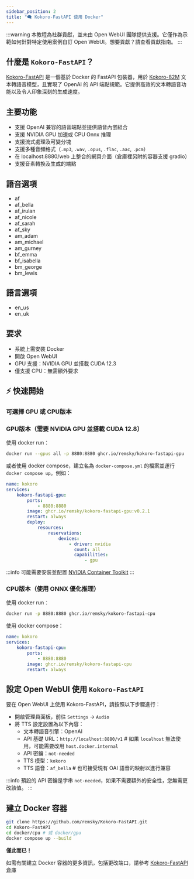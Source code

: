 ```yaml
---
sidebar_position: 2
title: "🗨️ Kokoro-FastAPI 使用 Docker"
---
```


:::warning
本教程為社群貢獻，並未由 Open WebUI 團隊提供支援。它僅作為示範如何針對特定使用案例自訂 Open WebUI。想要貢獻？請查看貢獻指南。
:::

## 什麼是 `Kokoro-FastAPI`？

[Kokoro-FastAPI](https://github.com/remsky/Kokoro-FastAPI) 是一個基於 Docker 的 FastAPI 包裝器，用於 [Kokoro-82M](https://huggingface.co/hexgrad/Kokoro-82M) 文本轉語音模型，且實現了 OpenAI 的 API 端點規範。它提供高效的文本轉語音功能以及令人印象深刻的生成速度。

## 主要功能

- 支援 OpenAI 兼容的語音端點並提供語音內嵌組合
- 支援 NVIDIA GPU 加速或 CPU Onnx 推理
- 支援流式處理及可變分塊
- 支援多種音頻格式（`.mp3`, `.wav`, `.opus`, `.flac`, `.aac`, `.pcm`）
- 在 localhost:8880/web 上整合的網頁介面（倉庫裡另附的容器支援 gradio）
- 支援音素轉換及生成的端點

## 語音選項

- af
- af_bella
- af_irulan
- af_nicole
- af_sarah
- af_sky
- am_adam
- am_michael
- am_gurney
- bf_emma
- bf_isabella
- bm_george
- bm_lewis

## 語言選項

- en_us
- en_uk

## 要求

- 系統上需安裝 Docker
- 開啟 Open WebUI
- GPU 支援：NVIDIA GPU 並搭載 CUDA 12.3
- 僅支援 CPU：無需額外要求

## ⚡️ 快速開始

### 可選擇 GPU 或 CPU版本

### GPU版本（需要 NVIDIA GPU 並搭載 CUDA 12.8）

使用 docker run：

```bash
docker run --gpus all -p 8880:8880 ghcr.io/remsky/kokoro-fastapi-gpu
```

或者使用 docker compose，建立名為 `docker-compose.yml` 的檔案並運行 `docker compose up`。例如：

```yaml
name: kokoro
services:
    kokoro-fastapi-gpu:
        ports:
            - 8880:8880
        image: ghcr.io/remsky/kokoro-fastapi-gpu:v0.2.1
        restart: always
        deploy:
            resources:
                reservations:
                    devices:
                        - driver: nvidia
                          count: all
                          capabilities:
                              - gpu
```

:::info
可能需要安裝並配置 [NVIDIA Container Toolkit](https://docs.nvidia.com/datacenter/cloud-native/container-toolkit/latest/install-guide.html)
:::

### CPU版本（使用 ONNX 優化推理）

使用 docker run：

```bash
docker run -p 8880:8880 ghcr.io/remsky/kokoro-fastapi-cpu
```

使用 docker compose：

```yaml
name: kokoro
services:
    kokoro-fastapi-cpu:
        ports:
            - 8880:8880
        image: ghcr.io/remsky/kokoro-fastapi-cpu
        restart: always
```

## 設定 Open WebUI 使用 `Kokoro-FastAPI`

要在 Open WebUI 上使用 Kokoro-FastAPI，請按照以下步驟進行：

- 開啟管理員面板，前往 `Settings` -> `Audio`
- 將 TTS 設定設置為以下內容：
  - 文本轉語音引擎：OpenAI
  - API 基礎 URL：`http://localhost:8880/v1` # 如果 `localhost` 無法使用，可能需要改用 `host.docker.internal`
  - API 密鑰：`not-needed`
  - TTS 模型：`kokoro`
  - TTS 語音：`af_bella` # 也可接受現有 OAI 語音的映射以進行兼容

:::info
預設的 API 密鑰是字串 `not-needed`，如果不需要額外的安全性，您無需更改該值。
:::

## 建立 Docker 容器

```bash
git clone https://github.com/remsky/Kokoro-FastAPI.git
cd Kokoro-FastAPI
cd docker/cpu # 或 docker/gpu
docker compose up --build
```

**僅此而已！**

如需有關建立 Docker 容器的更多資訊，包括更改端口，請參考 [Kokoro-FastAPI](https://github.com/remsky/Kokoro-FastAPI) 倉庫
